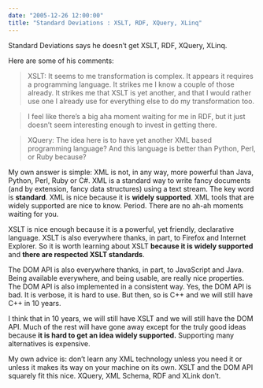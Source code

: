 ```yaml
---
date: "2005-12-26 12:00:00"
title: "Standard Deviations : XSLT, RDF, XQuery, XLinq"
---
```




Standard Deviations says he doesn&rsquo;t get XSLT, RDF, XQuery, XLinq.

Here are some of his comments:

> XSLT: It seems to me transformation is complex. It appears it requires a programming language. It strikes me I know a couple of those already. It strikes me that XSLT is yet another, and that I would rather use one I already use for everything else to do my transformation too.


> I feel like there&rsquo;s a big aha moment waiting for me in RDF, but it just doesn&rsquo;t seem interesting enough to invest in getting there.


> XQuery: The idea here is to have yet another XML based programming language? And this language is better than Python, Perl, or Ruby because?


My own answer is simple: XML is not, in any way, more powerful than Java, Python, Perl, Ruby or C#. XML is a standard way to write fancy documents (and by extension, fancy data structures) using a text stream. The key word is __standard__. XML is nice because it is __widely supported__. XML tools that are widely supported are nice to know. Period. There are no ah-ah moments waiting for you.

XSLT is nice enough because it is a powerful, yet friendly, declarative language. XSLT is also everywhere thanks, in part, to Firefox and Internet Explorer. So it is worth learning about XSLT __because it is widely supported__ and __there are respected XSLT standards__.

The DOM API is also everywhere thanks, in part, to JavaScript and Java. Being available everywhere, and being usable, are really nice properties. The DOM API is also implemented in a consistent way. Yes, the DOM API is bad. It is verbose, it is hard to use. But then, so is C++ and we will still have C++ in 10 years.

I think that in 10 years, we will still have XSLT and we will still have the DOM API. Much of the rest will have gone away except for the truly good ideas because __it is hard to get an idea widely supported.__ Supporting many alternatives is expensive. 

My own advice is: don&rsquo;t learn any XML technology unless you need it or unless it makes its way on your machine on its own. XSLT and the DOM API squarely fit this nice. XQuery, XML Schema, RDF and XLink don&rsquo;t.

